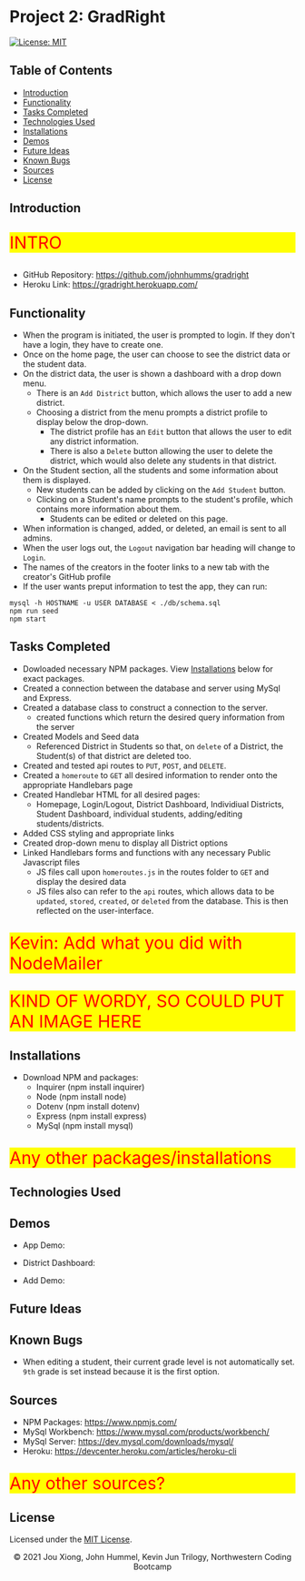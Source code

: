# Project 2: GradRight
[![License: MIT](https://img.shields.io/badge/License-MIT-yellow.svg)](https://opensource.org/licenses/MIT)


## Table of Contents
* [Introduction](#introduction)
* [Functionality](#functionality)
* [Tasks Completed](#tasks-completed)
* [Technologies Used](#technologies-used)
* [Installations](#installations)
* [Demos](#demos)
* [Future Ideas](#future-ideas)
* [Known Bugs](#known-bugs)
* [Sources](#sources)
* [License](#license)


 ## Introduction
<p style="font-size:30px; color:red; background-color:yellow">INTRO</p>

* GitHub Repository: https://github.com/johnhumms/gradright
* Heroku Link: https://gradright.herokuapp.com/


## Functionality
* When the program is initiated, the user is prompted to login. If they don't have a login, they have to create one.
* Once on the home page, the user can choose to see the district data or the student data.
* On the district data, the user is shown a dashboard with a drop down menu.
    * There is an `Add District` button, which allows the user to add a new district.
    * Choosing a district from the menu prompts a district profile to display below the drop-down. 
        * The district profile has an `Edit` button that allows the user to edit any district information.
        * There is also a `Delete` button allowing the user to delete the district, which would also delete any students in that district.
* On the Student section, all the students and some information about them is displayed.
    * New students can be added by clicking on the `Add Student` button.
    * Clicking on a Student's name prompts to the student's profile, which contains more information about them.
        * Students can be edited or deleted on this page.
* When information is changed, added, or deleted, an email is sent to all admins.
* When the user logs out, the `Logout` navigation bar heading will change to `Login`.
* The names of the creators in the footer links to a new tab with the creator's GitHub profile
* If the user wants preput information to test the app, they can run:
```
mysql -h HOSTNAME -u USER DATABASE < ./db/schema.sql
npm run seed
npm start
```


## Tasks Completed
* Dowloaded necessary NPM packages. View [Installations](#installations) below for exact packages.
* Created a connection between the database and server using MySql and Express.
* Created a database class to construct a connection to the server.
    * created functions which return the desired query information from the server
* Created Models and Seed data
    * Referenced District in Students so that, on `delete` of a District, the Student(s) of that district are deleted too.
* Created and tested api routes to `PUT`, `POST`, and `DELETE`.
* Created a `homeroute` to `GET` all desired information to render onto the appropriate Handlebars page
* Created Handlebar HTML for all desired pages:
    * Homepage, Login/Logout, District Dashboard, Individiual Districts, Student Dashboard, individual students, adding/editing students/districts.
* Added CSS styling and appropriate links
* Created drop-down menu to display all District options
* Linked Handlebars forms and functions with any necessary Public Javascript files
    * JS files call upon `homeroutes.js` in the routes folder to `GET` and display the desired data
    * JS files also can refer to the `api` routes, which allows data to be `updated`, `stored`, `created`, or `deleted` from the database. This is then reflected on the user-interface.
<p style="font-size:30px; color:red; background-color:yellow">Kevin: Add what you did with NodeMailer</p>


<p style="font-size:30px; color:red; background-color:yellow">KIND OF WORDY, SO COULD PUT AN IMAGE HERE</p>



## Installations
* Download NPM and packages:
  * Inquirer (npm install inquirer)
  * Node (npm install node)
  * Dotenv (npm install dotenv)
  * Express (npm install express)
  * MySql (npm install mysql)
<p style="font-size:30px; color:red; background-color:yellow">Any other packages/installations</p>


## Technologies Used


## Demos
* App Demo:
   
* District Dashboard:

* Add Demo:



## Future Ideas



## Known Bugs
* When editing a student, their current grade level is not automatically set. `9th` grade is set instead because it is the first option.


## Sources
* NPM Packages: https://www.npmjs.com/
* MySql Workbench: https://www.mysql.com/products/workbench/
* MySql Server: https://dev.mysql.com/downloads/mysql/
* Heroku: https://devcenter.heroku.com/articles/heroku-cli
<p style="font-size:30px; color:red; background-color:yellow">Any other sources?</p>


## License
Licensed under the [MIT License](LICENSE).

<p align="center">© 2021 Jou Xiong, John Hummel, Kevin Jun Trilogy, Northwestern Coding Bootcamp</p>